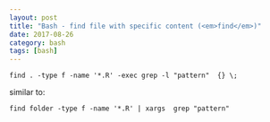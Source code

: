 ```yaml
---
layout: post
title: "Bash - find file with specific content (<em>find</em>)"
date: 2017-08-26
category: bash
tags: [bash]
---
```


```
find . -type f -name '*.R' -exec grep -l "pattern"  {} \;

```

similar to:

```
find folder -type f -name '*.R' | xargs  grep "pattern"
```

